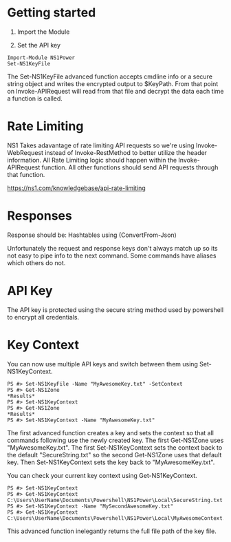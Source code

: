 # Getting started
1. Import the Module 

2. Set the API key
```
Import-Module NS1Power
Set-NS1KeyFile
```

The Set-NS1KeyFile advanced function accepts cmdline info or a secure string object and writes the encrypted output to $KeyPath. From that point on Invoke-APIRequest will read from that file and decrypt the data each time a function is called.

# Rate Limiting
NS1 Takes adavantage of rate limiting API requests so we're using Invoke-WebRequest instead of Invoke-RestMethod to better utilize the header information. All Rate Limiting logic should happen within the Invoke-APIRequest function. All other functions should send API requests through that function. 

https://ns1.com/knowledgebase/api-rate-limiting

# Responses
Response should be:
Hashtables using (ConvertFrom-Json)

Unfortunately the request and response keys don't always match up so its not easy to pipe info to the next command. Some commands have aliases which  others do not.

# API Key
The API key is protected using the secure string method used by powershell to encrypt all credentials.

# Key Context
You can now use multiple API keys and switch between them using Set-NS1KeyContext.
```
PS #> Set-NS1KeyFile -Name "MyAwesomeKey.txt" -SetContext
PS #> Get-NS1Zone
*Results*
PS #> Set-NS1KeyContext
PS #> Get-NS1Zone
*Results*
PS #> Set-NS1KeyContext -Name "MyAwesomeKey.txt"
```
The first advanced function creates a key and sets the context so that all commands following use the newly created key. The first Get-NS1Zone uses "MyAwesomeKey.txt". The first Set-NS1KeyContext sets the context back to the default "SecureString.txt" so the second Get-NS1Zone uses that default key. Then Set-NS1KeyContext sets the key back to "MyAwesomeKey.txt".

You can check your current key context using Get-NS1KeyContext. 
```
PS #> Set-NS1KeyContext
PS #> Get-NS1KeyContext
C:\Users\UserName\Documents\Powershell\NS1Power\Local\SecureString.txt
PS #> Set-NS1KeyContext -Name "MySecondAwesomeKey.txt"
PS #> Get-NS1KeyContext
C:\Users\UserName\Documents\Powershell\NS1Power\Local\MyAwesomeContext.txt
```
This advanced function inelegantly returns the full file path of the key file.
